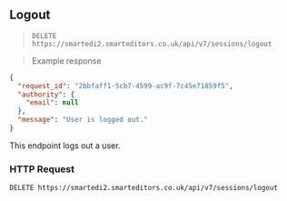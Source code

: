 ## Logout

> `DELETE https://smartedi2.smarteditors.co.uk/api/v7/sessions/logout`

> Example response

```json
{
  "request_id": "2bbfaff1-5cb7-4599-ac9f-7c45e71859f5",
  "authority": {
    "email": null
  },
  "message": "User is logged out."
}
```

This endpoint logs out a user.

### HTTP Request

`DELETE https://smartedi2.smarteditors.co.uk/api/v7/sessions/logout`